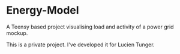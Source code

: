 # Energy-Model
A Teensy based project visualising load and activity of a power grid mockup.

This is a private project. I've developed it for Lucien Tunger.
